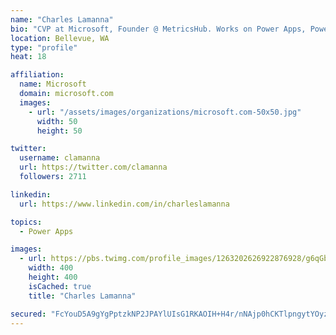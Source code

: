 ```yaml
---
name: "Charles Lamanna"
bio: "CVP at Microsoft, Founder @ MetricsHub. Works on Power Apps, Power Automate, Power Virtual Agent, Common Data Service and Dynamics 365."
location: Bellevue, WA
type: "profile"
heat: 18

affiliation:
  name: Microsoft
  domain: microsoft.com
  images:
    - url: "/assets/images/organizations/microsoft.com-50x50.jpg"
      width: 50
      height: 50

twitter:
  username: clamanna
  url: https://twitter.com/clamanna
  followers: 2711

linkedin:
  url: https://www.linkedin.com/in/charleslamanna

topics:
  - Power Apps

images:
  - url: https://pbs.twimg.com/profile_images/1263202626922876928/g6qGbHZ-_400x400.jpg
    width: 400
    height: 400
    isCached: true
    title: "Charles Lamanna"

secured: "FcYouD5A9gYgPptzkNP2JPAYlUIsG1RKAOIH+H4r/nNAjp0hCKTlpngytYOyzWPINwXBErDnFp4psOuqXBZE/hOY88J6fkqnow/w1XhwfcMRDT42J8fceZlDsNF7EVC6I23aCkywn/4WZU08e9fW8wZOcihv04iL9Exz7u9Nzyo8E1DgOzFW1OuXpHBc4bTH5fOm2XuvISZx1zFK+D8Eol/jH7JDDFLH1aHOgnk0mIrY6+5KKoR107LLwrL3FsdipY+05iJnETd7vb3m9B1lILfNKLcluUnwfLXZU0Gq7GKfjcuZucmBGedCRdd7Hd7UIgicS8RluSY1AKjbeBeoRE7SkZhWtWselfNJPsyVwICGDjgajdqHpfIfVasJA19iXFPUbzf2KMkZ/2QoBKXnXx7mwTag3hJFuYdsTwY/uPM=;5EUzXbzCldCMp+IlPFuWqA=="
---
```


